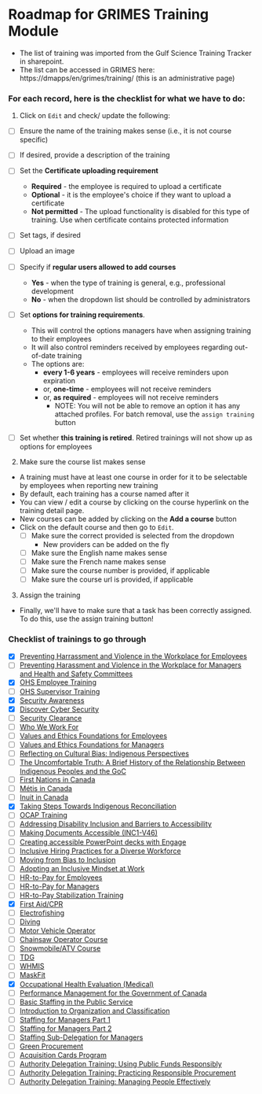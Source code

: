 # Roadmap for GRIMES Training Module

- The list of training was imported from the Gulf Science Training Tracker in sharepoint.
- The list can be accessed in GRIMES here: https://dmapps/en/grimes/training/ (this is an administrative page)

### For each record, here is the checklist for what we have to do:

1. Click on `Edit` and check/ update the following:

- [ ] Ensure the name of the training makes sense (i.e., it is not course specific)
- [ ] If desired, provide a description of the training
- [ ] Set the **Certificate uploading requirement**
    - **Required** - the employee is required to upload a certificate
    - **Optional** - it is the employee's choice if they want to upload a certificate
    - **Not permitted** - The upload functionality is disabled for this type of training. Use when certificate contains protected information
- [ ] Set tags, if desired
- [ ] Upload an image
- [ ] Specify if **regular users allowed to add courses**
    - **Yes** - when the type of training is general, e.g., professional development
    - **No** - when the dropdown list should be controlled by administrators
- [ ] Set **options for training requirements**.
    - This will control the options managers have when assigning training to their employees
    - It will also control reminders received by employees regarding out-of-date training
    - The options are:
        - **every 1-6 years** - employees will receive reminders upon expiration
        - or, **one-time** - employees will not receive reminders
        - or, **as required** - employees will not receive reminders
            - NOTE: You will not be able to remove an option it has any attached profiles. For batch removal, use the `assign training` button 
- [ ] Set whether **this training is retired**. Retired trainings will not show up as options for employees


2. Make sure the course list makes sense

- A training must have at least one course in order for it to be selectable by employees when reporting new training
- By default, each training has a course named after it
- You can view / edit a course by clicking on the course hyperlink on the training detail page.
- New courses can be added by clicking on the **Add a course** button
- Click on the default course and then go to `Edit`.
    - [ ] Make sure the correct provided is selected from the dropdown
        - New providers can be added on the fly
    - [ ] Make sure the English name makes sense
    - [ ] Make sure the French name makes sense
    - [ ] Make sure the course number is provided, if applicable
    - [ ] Make sure the course url is provided, if applicable

3. Assign the training

- Finally, we'll have to make sure that a task has been correctly assigned. To do this, use the assign training button!
  
### Checklist of trainings to go through

- [x] [Preventing Harrassment and Violence in the Workplace for Employees](https://dmapps/grimes/training/284/view/)
- [ ] [Preventing Harassment and Violence in the Workplace for Managers and Health and Safety Committees](https://dmapps/grimes/training/285/view/)
- [x] [OHS Employee Training](https://dmapps/grimes/training/286/view/)
- [ ] [OHS Supervisor Training](https://dmapps/grimes/training/287/view/)
- [x] [Security Awareness](https://dmapps/grimes/training/288/view/)
- [x] [Discover Cyber Security](https://dmapps/grimes/training/289/view/)
- [ ] [Security Clearance](https://dmapps/grimes/training/290/view/)
- [ ] [Who We Work For](https://dmapps/grimes/training/291/view/)
- [ ] [Values and Ethics Foundations for Employees](https://dmapps/grimes/training/292/view/)
- [ ] [Values and Ethics Foundations for Managers](https://dmapps/grimes/training/293/view/)
- [ ] [Reflecting on Cultural Bias: Indigenous Perspectives](https://dmapps/grimes/training/294/view/)
- [ ] [The Uncomfortable Truth: A Brief History of the Relationship Between Indigenous Peoples and the GoC](https://dmapps/grimes/training/295/view/)
- [ ] [First Nations in Canada](https://dmapps/grimes/training/296/view/)
- [ ] [Métis in Canada](https://dmapps/grimes/training/297/view/)
- [ ] [Inuit in Canada](https://dmapps/grimes/training/298/view/)
- [x] [Taking Steps Towards Indigenous Reconciliation](https://dmapps/grimes/training/299/view/)
- [ ] [OCAP Training](https://dmapps/grimes/training/300/view/)
- [ ] [Addressing Disability Inclusion and Barriers to Accessibility](https://dmapps/grimes/training/301/view/)
- [ ] [Making Documents Accessible (INC1-V46)](https://dmapps/grimes/training/302/view/)
- [ ] [Creating accessible PowerPoint decks with Engage](https://dmapps/grimes/training/303/view/)
- [ ] [Inclusive Hiring Practices for a Diverse Workforce](https://dmapps/grimes/training/304/view/)
- [ ] [Moving from Bias to Inclusion](https://dmapps/grimes/training/305/view/)
- [ ] [Adopting an Inclusive  Mindset at Work](https://dmapps/grimes/training/306/view/)
- [ ] [HR-to-Pay for Employees](https://dmapps/grimes/training/307/view/)
- [ ] [HR-to-Pay for Managers](https://dmapps/grimes/training/308/view/)
- [ ] [HR-to-Pay Stabilization Training](https://dmapps/grimes/training/309/view/)
- [x] [First Aid/CPR](https://dmapps/grimes/training/310/view/)
- [ ] [Electrofishing](https://dmapps/grimes/training/311/view/)
- [ ] [Diving](https://dmapps/grimes/training/312/view/)
- [ ] [Motor Vehicle Operator](https://dmapps/grimes/training/313/view/)
- [ ] [Chainsaw Operator Course](https://dmapps/grimes/training/314/view/)
- [ ] [Snowmobile/ATV Course](https://dmapps/grimes/training/315/view/)
- [ ] [TDG](https://dmapps/grimes/training/316/view/)
- [ ] [WHMIS](https://dmapps/grimes/training/317/view/)
- [ ] [MaskFit](https://dmapps/grimes/training/318/view/)
- [x] [Occupational Health Evaluation (Medical)](https://dmapps/grimes/training/319/view/)
- [ ] [Performance Management for the Government of Canada](https://dmapps/grimes/training/320/view/)
- [ ] [Basic Staffing in the Public Service](https://dmapps/grimes/training/321/view/)
- [ ] [Introduction to Organization and Classification](https://dmapps/grimes/training/322/view/)
- [ ] [Staffing for Managers Part 1](https://dmapps/grimes/training/323/view/)
- [ ] [Staffing for Managers Part 2](https://dmapps/grimes/training/324/view/)
- [ ] [Staffing Sub-Delegation for Managers](https://dmapps/grimes/training/325/view/)
- [ ] [Green Procurement](https://dmapps/grimes/training/326/view/)
- [ ] [Acquisition Cards Program](https://dmapps/grimes/training/327/view/)
- [ ] [Authority Delegation Training: Using Public Funds Responsibly](https://dmapps/grimes/training/328/view/)
- [ ] [Authority Delegation Training: Practicing Responsible Procurement](https://dmapps/grimes/training/329/view/)
- [ ] [Authority Delegation Training: Managing People Effectively](https://dmapps/grimes/training/330/view/)
